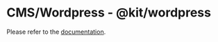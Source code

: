 # CMS/Wordpress - @kit/wordpress

Please refer to the [documentation](https://makerkit.dev/docs/next-supabase-turbo/content/wordpress).